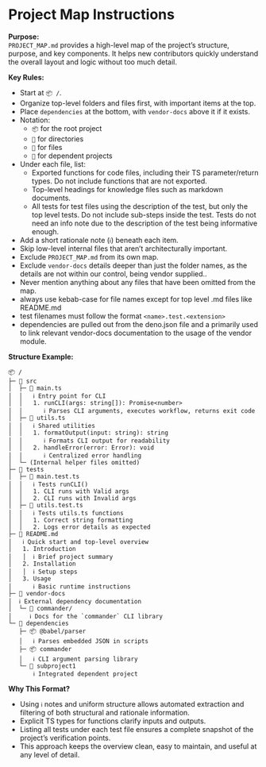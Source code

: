 # Project Map Instructions

**Purpose:**\
`PROJECT_MAP.md` provides a high-level map of the project’s structure, purpose,
and key components. It helps new contributors quickly understand the overall
layout and logic without too much detail.

**Key Rules:**

- Start at `📦 /`.
- Organize top-level folders and files first, with important items at the top.
- Place `dependencies` at the bottom, with `vendor-docs` above it if it exists.
- Notation:
  - `📦` for the root project
  - `📂` for directories
  - `📄` for files
  - `🧩` for dependent projects
- Under each file, list:
  - Exported functions for code files, including their TS parameter/return
    types. Do not include functions that are not exported.
  - Top-level headings for knowledge files such as markdown documents.
  - All tests for test files using the description of the test, but only the top
    level tests. Do not include sub-steps inside the test. Tests do not need an
    info note due to the description of the test being informative enough.
- Add a short rationale note (`ℹ`) beneath each item.
- Skip low-level internal files that aren’t architecturally important.
- Exclude `PROJECT_MAP.md` from its own map.
- Exclude `vendor-docs` details deeper than just the folder names, as the
  details are not within our control, being vendor supplied..
- Never mention anything about any files that have been omitted from the map.
- always use kebab-case for file names except for top level .md files like
  README.md
- test filenames must follow the format `<name>.test.<extension>`
- dependencies are pulled out from the deno.json file and a primarily used to
  link relevant vendor-docs documentation to the usage of the vendor module.

**Structure Example:**

```text
📦 /
├─ 📂 src
│  ├─ 📄 main.ts
│  │   ℹ Entry point for CLI
│  │   1. runCLI(args: string[]): Promise<number>
│  │      ℹ Parses CLI arguments, executes workflow, returns exit code
│  ├─ 📄 utils.ts
│  │   ℹ Shared utilities
│  │   1. formatOutput(input: string): string
│  │      ℹ Formats CLI output for readability
│  │   2. handleError(error: Error): void
│  │      ℹ Centralized error handling
│  └─ (Internal helper files omitted)
├─ 📂 tests
│  ├─ 📄 main.test.ts
│  │   ℹ Tests runCLI()
│  │   1. CLI runs with Valid args
│  │   2. CLI runs with Invalid args
│  ├─ 📄 utils.test.ts
│  │   ℹ Tests utils.ts functions
│  │   1. Correct string formatting
│  │   2. Logs error details as expected
├─ 📄 README.md
│   ℹ Quick start and top-level overview
│   1. Introduction
│   │  ℹ Brief project summary
│   2. Installation
│   │  ℹ Setup steps
│   3. Usage
│      ℹ Basic runtime instructions
├─ 📂 vendor-docs
│  ℹ External dependency documentation
│  └─ 📄 commander/
│     ℹ Docs for the `commander` CLI library
└─ 📂 dependencies
   ├─ 📦 @babel/parser
   │   ℹ Parses embedded JSON in scripts
   ├─ 📦 commander
   │   ℹ CLI argument parsing library
   └─ 🧩 subproject1
       ℹ Integrated dependent project
```

**Why This Format?**

- Using `ℹ` notes and uniform structure allows automated extraction and
  filtering of both structural and rationale information.
- Explicit TS types for functions clarify inputs and outputs.
- Listing all tests under each test file ensures a complete snapshot of the
  project’s verification points.
- This approach keeps the overview clean, easy to maintain, and useful at any
  level of detail.
